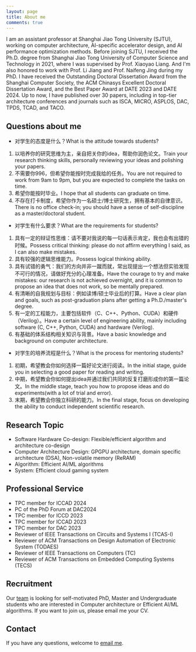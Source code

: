 ```yaml
---
layout: page
title: About me
comments: true
---
```


I am an assistant professor at Shanghai Jiao Tong University (SJTU), working on computer architecture, AI-specific accelerator design, and AI performance optimization methods. Before joining SJTU, I received the Ph.D. degree from Shanghai Jiao Tong University of Computer Science and Technology in 2021, where I was supervised by Prof. Xiaoyao Liang. And I'm also honored to work with Prof. Li Jiang and Prof. Naifeng Jing during my PhD. I have received the Outstanding Doctoral Dissertation Award from the Shanghai Computer Society, the ACM Chinasys Excellent Doctoral Dissertation Award, and the Best Paper Award at DATE 2023 and DATE 2024. Up to now, I have published over 30 papers, including in top-tier architecture conferences and journals such as ISCA, MICRO, ASPLOS, DAC, TPDS, TCAD, and TACO.

## Questions about me

* 对学生的态度是什么？What is the attitude towards students?
1. 以培养你的研究思维为主，亲自把关你的idea，帮助你润色论文。Train your research thinking skills, personally reviewing your ideas and polishing your papers.
2. 不需要你996，但希望你能按时完成我给的任务。You are not required to work from 9am to 9pm, but you are expected to complete the tasks on time.
3. 希望你能按时毕业。I hope that all students can graduate on time.
4. 不存在打卡制度，希望你作为一名硕士/博士研究生，拥有基本的自律意识。There is no office check-in; you should have a sense of self-discipline as a master/doctoral student.

* 对学生有什么要求？What are the requirements for students?
1. 具有一定的辩证性思维：请不要对我说的每一句话表示肯定，我也会有出错的时候。Possess critical thinking: please do not affirm everything I said, as I can also make mistakes.
2. 具有较强的逻辑思维能力。Possess logical thinking ability.
3. 具有试错的勇气：我们的方向并非一蹴而就，常出现提出一个想法但实验发现不可行的情况，请做好充分的心理准备。Have the courage to try and make mistakes: our research is not achieved overnight, and it is common to propose an idea that does not work, so be mentally prepared.
4. 有清晰的自我规划与目标：例如读博/硕士毕业后的打算。Have a clear plan and goals, such as post-graduation plans after getting a Ph.D./master's degree.
5. 有一定的工程能力，主要包括软件（C、C++、Python、CUDA）和硬件（Verilog）。Have a certain level of engineering ability, mainly including software (C, C++, Python, CUDA) and hardware (Verilog).
6. 有基础的体系结构相关知识与背景。Have a basic knowledge and background on computer architecture.

* 对学生的培养流程是什么？What is the process for mentoring students?
1. 初期，希望教会你如何选择一篇好论文进行阅读。In the initial stage, guide you in selecting a good paper for reading and writing.
2. 中期，希望教会你如何提出idea并通过我们共同的反复打磨形成你的第一篇论文。In the middle stage, teach you how to propose ideas and do experiments(with a lot of trial and error).
3. 末期，希望教会你独立科研的能力。In the final stage, focus on developing the ability to conduct independent scientific research.


## Research Topic

* Software Hardware Co-design: Flexible/efficient algorithm and architecture co-design
* Computer Architecture Design: GPGPU architecture, domain specific architecture (DSA), Non-volatile memory (ReRAM)
* Algorithm: Efficient AI/ML algorithms
* System: Efficient cloud gaming system


## Professional Service

* TPC member for ICCAD 2024
* PC of the PhD Forum at DAC2024
* TPC member for ICCD 2023
* TPC member for ICCAD 2023
* TPC member for DAC 2023
* Reviewer of IEEE Transactions on Circuits and Systems I (TCAS-I)
* Reviewer of ACM Transactions on Design Automation of Electronic System (TODAES)
* Reviewer of IEEE Transactions on Computers (TC)
* Reviewer of ACM Transactions on Embedded Computing Systems (TECS)


## Recruitment
Our [team](https://acalab.sjtu.edu.cn/CN/Default.aspx) is looking for self-motivated PhD, Master and Undergraduate students who are interested in Computer architecture or Efficient AI/ML algorithms. If you want to join us, please email me your CV.


## Contact

If you have any questions, welcome to [email me](mailto:songzhuoran@sjtu.edu.cn).
